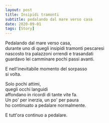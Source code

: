 ```yaml
---
layout: post
title: Insipidi tramonti
subtitle: pedalando dal mare verso casa
date: 2020-09-01
tags: [Story]
---
```


Pedalando dal mare verso casa,  
durante uno di quegli insipidi tramonti pescaresi  
nascosto tra palazzoni orrendi e trasandati  
guardavo lei camminare pochi passi avanti.

E nell'inevitabile momento del sorpasso  
si volta.

Solo pochi attimi,  
quegli occhi languidi  
affondano in ricordi di tante vite fa.  
Un po' per inerzia, un po' per paura  
ho continuato a pedalare normalmente.

E tutt'ora continuo a pedalare.
